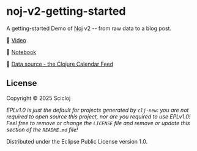 # noj-v2-getting-started

A getting-started Demo of [Noj](https://scicloj.github.io/noj) v2 -- from raw data to a blog post.

🎥 [Video](https://www.youtube.com/watch?v=vnvcKtHHMVQ)

📖 [Notebook](https://scicloj.github.io/noj-v2-getting-started/)

💾 [Data source - the Clojure Calendar Feed](https://clojureverse.org/t/the-clojure-events-calendar-feed-turns-2/)

## License

Copyright © 2025 Scicloj

_EPLv1.0 is just the default for projects generated by `clj-new`: you are not_
_required to open source this project, nor are you required to use EPLv1.0!_
_Feel free to remove or change the `LICENSE` file and remove or update this_
_section of the `README.md` file!_

Distributed under the Eclipse Public License version 1.0.

